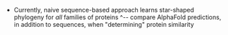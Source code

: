 - Currently, naive sequence-based approach learns star-shaped phylogeny for *all* families of proteins
	^-- compare AlphaFold predictions, in addition to sequences, when "determining" protein similarity